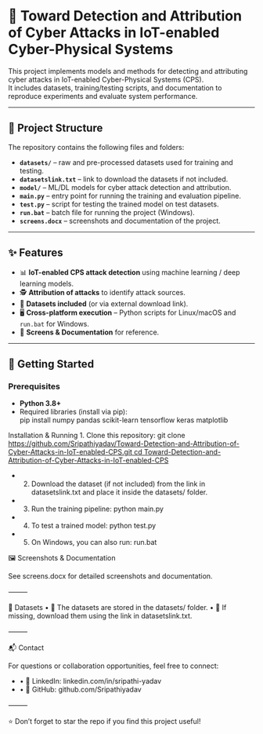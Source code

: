 # 🔐 Toward Detection and Attribution of Cyber Attacks in IoT-enabled Cyber-Physical Systems

This project implements models and methods for detecting and attributing cyber attacks in IoT-enabled Cyber-Physical Systems (CPS).  
It includes datasets, training/testing scripts, and documentation to reproduce experiments and evaluate system performance.  

---

## 📂 Project Structure

The repository contains the following files and folders:

- **`datasets/`** – raw and pre-processed datasets used for training and testing.  
- **`datasetslink.txt`** – link to download the datasets if not included.  
- **`model/`** – ML/DL models for cyber attack detection and attribution.  
- **`main.py`** – entry point for running the training and evaluation pipeline.  
- **`test.py`** – script for testing the trained model on test datasets.  
- **`run.bat`** – batch file for running the project (Windows).  
- **`screens.docx`** – screenshots and documentation of the project.  

---

## ✨ Features

- 📊 **IoT-enabled CPS attack detection** using machine learning / deep learning models.  
- 🕵️ **Attribution of attacks** to identify attack sources.  
- 📁 **Datasets included** (or via external download link).  
- 🖥 **Cross-platform execution** – Python scripts for Linux/macOS and `run.bat` for Windows.  
- 📑 **Screens & Documentation** for reference.  

---

## 🚀 Getting Started

### Prerequisites

- **Python 3.8+**  
- Required libraries (install via pip):  
pip install numpy pandas scikit-learn tensorflow keras matplotlib


Installation & Running
	1.	Clone this repository:
git clone[ https://github.com/Sripathiyadav/Toward-Detection-and-Attribution-of-Cyber-Attacks-in-IoT-enabled-CPS.git
cd Toward-Detection-and-Attribution-of-Cyber-Attacks-in-IoT-enabled-CPS](https://github.com/Sripathiyadav/Toward-Detection-and-Attribution-of-Cyber-Attacks-in-IoT-enabled-Cyber-physical-Systems-.git)
-	2.	Download the dataset (if not included) from the link in datasetslink.txt and place it inside the datasets/ folder.
-	3.	Run the training pipeline:
python main.py
-	4.	To test a trained model:
python test.py
-	5.	On Windows, you can also run:
run.bat

🖼 Screenshots & Documentation

See screens.docx for detailed screenshots and documentation.

⸻

📜 Datasets
	•	📁 The datasets are stored in the datasets/ folder.
	•	🔗 If missing, download them using the link in datasetslink.txt.

⸻

📬 Contact

For questions or collaboration opportunities, feel free to connect:
-	•	💼 LinkedIn: linkedin.com/in/sripathi-yadav
-	•	🐙 GitHub: github.com/Sripathiyadav

⸻

⭐ Don’t forget to star the repo if you find this project useful!
